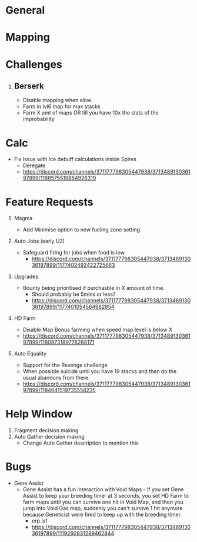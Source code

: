 # General

# Mapping

# Challenges

1. ## Berserk
    - Disable mapping when alive.
    - Farm in lvl6 map for max stacks
    - Farm X amt of maps OR till you have 10x the stats of the improbability

# Calc

-   Fix issue with Ice debuff calculations inside Spires
    -   Deregate
    -   https://discord.com/channels/371177798305447938/371348913036197899/1168575519864926319

# Feature Requests

1. Magma

    - Add Minimise option to new fueling zone setting

2. Auto Jobs (early U2)

    - Safeguard firing for jobs when food is low.
        - https://discord.com/channels/371177798305447938/371348913036197899/1177402492422725663

3. Upgrades

    - Bounty being prioritised if purchasble in X amount of time.
        - Should probably be 5mins or less?
        - https://discord.com/channels/371177798305447938/371348913036197899/1177401054564982854

4. HD Farm

    - Disable Map Bonus farming when speed map level is below X
    - https://discord.com/channels/371177798305447938/371348913036197899/1180873189778268171

5. Auto Equality
    - Support for the Revenge challenge
    - When possible suicide until you have 19 stacks and then do the usual abandons from there.
    - https://discord.com/channels/371177798305447938/371348913036197899/1184641519735558235

# Help Window

1. Fragment decision making
2. Auto Gather decision making
    - Change Auto Gather description to mention this

# Bugs

-   Gene Assist
    -   Gene Assist has a fun interaction with Void Maps - if you set Gene Assist to keep your breeding timer at 3 seconds, you set HD Farm to farm maps until you can survive one hit in Void Map, and then you jump into Void Gas map, suddenly you can't survive 1 hit anymore because Geneticist were fired to keep up with the breeding timer.
        -   erp.lsf
        -   https://discord.com/channels/371177798305447938/371348913036197899/1119260831289462844
